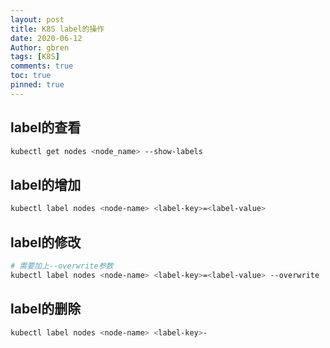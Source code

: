 ```yaml
---
layout: post
title: K8S label的操作
date: 2020-06-12
Author: gbren 
tags: [K8S]
comments: true
toc: true
pinned: true
---
```


## label的查看
```bash
kubectl get nodes <node_name> --show-labels
```

## label的增加
```bash
kubectl label nodes <node-name> <label-key>=<label-value>
```

## label的修改
```bash
# 需要加上--overwrite参数
kubectl label nodes <node-name> <label-key>=<label-value> --overwrite
```

## label的删除
```bash
kubectl label nodes <node-name> <label-key>-
```